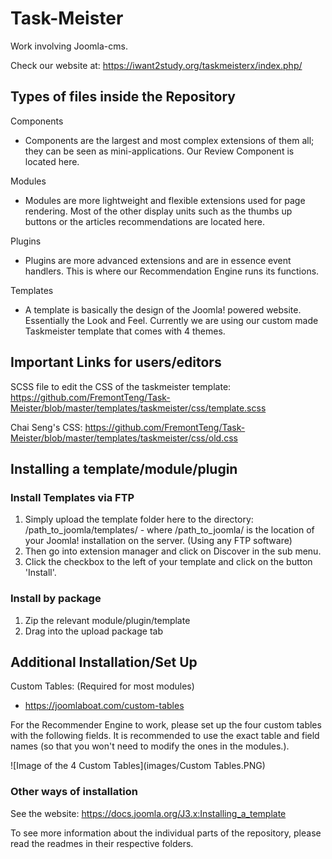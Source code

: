 # Task-Meister
Work involving Joomla-cms.

Check our website at: https://iwant2study.org/taskmeisterx/index.php/

## Types of files inside the Repository
Components 
- Components are the largest and most complex extensions of them all; they can be seen as mini-applications. Our Review Component is located here.

Modules
- Modules are more lightweight and flexible extensions used for page rendering. Most of the other display units such as the thumbs up buttons or the articles recommendations are located here.

Plugins
- Plugins are more advanced extensions and are in essence event handlers. This is where our Recommendation Engine runs its functions.

Templates
- A template is basically the design of the Joomla! powered website. Essentially the Look and Feel. Currently we are using our custom made Taskmeister template that comes with 4 themes. 

## Important Links for users/editors
SCSS file to edit the CSS of the taskmeister template:
https://github.com/FremontTeng/Task-Meister/blob/master/templates/taskmeister/css/template.scss

Chai Seng's CSS:
https://github.com/FremontTeng/Task-Meister/blob/master/templates/taskmeister/css/old.css

## Installing a template/module/plugin
### Install Templates via FTP
1. Simply upload the template folder here to the directory: /path_to_joomla/templates/ - where /path_to_joomla/ is the location of your Joomla! installation on the server. (Using any FTP software)
2. Then go into extension manager and click on Discover in the sub menu.
3. Click the checkbox to the left of your template and click on the button 'Install'.

### Install by package
1. Zip the relevant module/plugin/template
2. Drag into the upload package tab

## Additional Installation/Set Up
Custom Tables: (Required for most modules)
- https://joomlaboat.com/custom-tables 

For the Recommender Engine to work, please set up the four custom tables with the following fields. It is recommended to use the exact table and field names (so that you won't need to modify the ones in the modules.).

![Image of the 4 Custom Tables](images/Custom Tables.PNG)

### Other ways of installation
See the website: https://docs.joomla.org/J3.x:Installing_a_template

To see more information about the individual parts of the repository, please read the readmes in their respective folders.